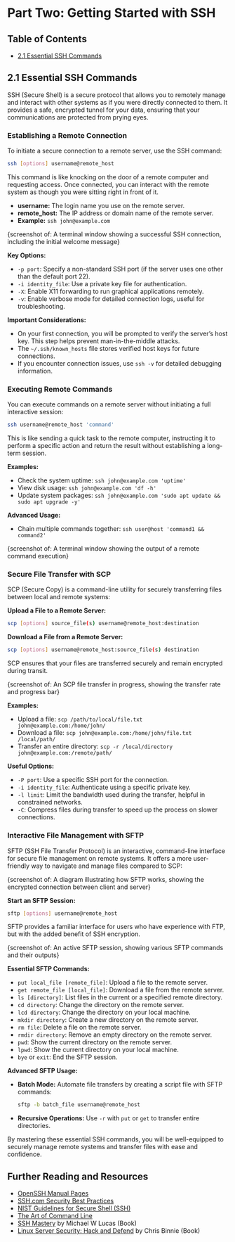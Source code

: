 # Part Two: Getting Started with SSH

## Table of Contents

- [2.1 Essential SSH Commands](#21-essential-ssh-commands)

## 2.1 Essential SSH Commands

SSH (Secure Shell) is a secure protocol that allows you to remotely manage and interact with other systems as if you were directly connected to them. It provides a safe, encrypted tunnel for your data, ensuring that your communications are protected from prying eyes.

### Establishing a Remote Connection

To initiate a secure connection to a remote server, use the SSH command:

```bash
ssh [options] username@remote_host
```

This command is like knocking on the door of a remote computer and requesting access. Once connected, you can interact with the remote system as though you were sitting right in front of it.

- **username:** The login name you use on the remote server.
- **remote_host:** The IP address or domain name of the remote server.
- **Example:** `ssh john@example.com`

{screenshot of: A terminal window showing a successful SSH connection, including the initial welcome message}

**Key Options:**
- `-p port`: Specify a non-standard SSH port (if the server uses one other than the default port 22).
- `-i identity_file`: Use a private key file for authentication.
- `-X`: Enable X11 forwarding to run graphical applications remotely.
- `-v`: Enable verbose mode for detailed connection logs, useful for troubleshooting.

**Important Considerations:**
- On your first connection, you will be prompted to verify the server’s host key. This step helps prevent man-in-the-middle attacks.
- The `~/.ssh/known_hosts` file stores verified host keys for future connections.
- If you encounter connection issues, use `ssh -v` for detailed debugging information.

### Executing Remote Commands

You can execute commands on a remote server without initiating a full interactive session:

```bash
ssh username@remote_host 'command'
```

This is like sending a quick task to the remote computer, instructing it to perform a specific action and return the result without establishing a long-term session.

**Examples:** 
- Check the system uptime: `ssh john@example.com 'uptime'`
- View disk usage: `ssh john@example.com 'df -h'`
- Update system packages: `ssh john@example.com 'sudo apt update && sudo apt upgrade -y'`

**Advanced Usage:**
- Chain multiple commands together: `ssh user@host 'command1 && command2'`

{screenshot of: A terminal window showing the output of a remote command execution}

### Secure File Transfer with SCP

SCP (Secure Copy) is a command-line utility for securely transferring files between local and remote systems:

**Upload a File to a Remote Server:**
```bash
scp [options] source_file(s) username@remote_host:destination
```

**Download a File from a Remote Server:**
```bash
scp [options] username@remote_host:source_file(s) destination
```

SCP ensures that your files are transferred securely and remain encrypted during transit.

{screenshot of: An SCP file transfer in progress, showing the transfer rate and progress bar}

**Examples:**
- Upload a file: `scp /path/to/local/file.txt john@example.com:/home/john/`
- Download a file: `scp john@example.com:/home/john/file.txt /local/path/`
- Transfer an entire directory: `scp -r /local/directory john@example.com:/remote/path/`

**Useful Options:**
- `-P port`: Use a specific SSH port for the connection.
- `-i identity_file`: Authenticate using a specific private key.
- `-l limit`: Limit the bandwidth used during the transfer, helpful in constrained networks.
- `-C`: Compress files during transfer to speed up the process on slower connections.

### Interactive File Management with SFTP

SFTP (SSH File Transfer Protocol) is an interactive, command-line interface for secure file management on remote systems. It offers a more user-friendly way to navigate and manage files compared to SCP:

{screenshot of: A diagram illustrating how SFTP works, showing the encrypted connection between client and server}

**Start an SFTP Session:**
```bash
sftp [options] username@remote_host
```

SFTP provides a familiar interface for users who have experience with FTP, but with the added benefit of SSH encryption.

{screenshot of: An active SFTP session, showing various SFTP commands and their outputs}

**Essential SFTP Commands:**
- `put local_file [remote_file]`: Upload a file to the remote server.
- `get remote_file [local_file]`: Download a file from the remote server.
- `ls [directory]`: List files in the current or a specified remote directory.
- `cd directory`: Change the directory on the remote server.
- `lcd directory`: Change the directory on your local machine.
- `mkdir directory`: Create a new directory on the remote server.
- `rm file`: Delete a file on the remote server.
- `rmdir directory`: Remove an empty directory on the remote server.
- `pwd`: Show the current directory on the remote server.
- `lpwd`: Show the current directory on your local machine.
- `bye` or `exit`: End the SFTP session.

**Advanced SFTP Usage:**
- **Batch Mode:** Automate file transfers by creating a script file with SFTP commands:
  ```bash
  sftp -b batch_file username@remote_host
  ```
- **Recursive Operations:** Use `-r` with `put` or `get` to transfer entire directories.

By mastering these essential SSH commands, you will be well-equipped to securely manage remote systems and transfer files with ease and confidence.

## Further Reading and Resources

- [OpenSSH Manual Pages](https://www.openssh.com/manual.html)
- [SSH.com Security Best Practices](https://www.ssh.com/academy/ssh/security)
- [NIST Guidelines for Secure Shell (SSH)](https://nvlpubs.nist.gov/nistpubs/ir/2015/NIST.IR.7966.pdf)
- [The Art of Command Line](https://github.com/jlevy/the-art-of-command-line)
- [SSH Mastery](https://www.tiltedwindmillpress.com/product/ssh-mastery/) by Michael W Lucas (Book)
- [Linux Server Security: Hack and Defend](https://www.wiley.com/en-us/Linux+Server+Security%3A+Hack+and+Defend-p-9781119277651) by Chris Binnie (Book)

